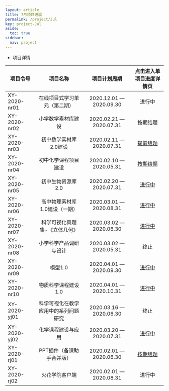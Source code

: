 ```yaml
---
layout: article
title: 7月项目进展
permalink: /project/Jul
key: project-Jul
aside:
  toc: true
sidebar:
  nav: project
---
```


<bro/><bro/>

- 项目详情

| 项目令号       |  项目名称  |项目计划周期  |   点击进入单项目进度详情页  |
|-------------  |:------:|:------:|:------:|
|XY-2020-nr01 |在线项目式学习单元（第二期）	|2020.12.01 — 2020.09.30|进行中|
|XY-2020-nr02  |小学数学素材库建设	|2020.02.21 — 2020.07.31|按期结题|
|XY-2020-nr03   |初中数学素材库2.0建设	|2020.02.11 — 2020.07.31|[提前结题](http://wiki.huohuaschool.com/confluence/pages/viewpage.action?pageId=17499572)|
|XY-2020-nr04   |初中化学课程项目建设	|2020.02.10 — 2020.05.31|[按期结题](http://wiki.huohuaschool.com/confluence/pages/viewpage.action?pageId=17499214)|
|XY-2020-nr05   |初中生物资源库2.0	|2020.02.20 — 2020.07.31|[进行中](http://wiki.huohuaschool.com/confluence/pages/viewpage.action?pageId=17499387)|
|XY-2020-nr06   |高中物理素材库1.0建设（一期）	|2020.03.01 — 2020.08.31|[进行中](http://wiki.huohuaschool.com/confluence/pages/viewpage.action?pageId=20348942)|
|XY-2020-nr07  |科学可视化真题集-《立体几何》	|2020.03.02 — 2020.06.30|[进行中](http://wiki.huohuaschool.com/confluence/pages/viewpage.action?pageId=21364803)
|XY-2020-nr08  |小学科学产品调研与设计	|2020.03.02 — 2020.05.31|终止|
|XY-2020-nr09   |模型1.0	|2020.04.01 — 2020.09.30|[进行中](http://wiki.huohuaschool.com/confluence/pages/viewpage.action?pageId=17499687)|
|XY-2020-nr10   |物质科学课程建设1.0	|2020.04.01 — 2020.10.31|[进行中](http://wiki.huohuaschool.com/confluence/pages/viewpage.action?pageId=20349079)|
|XY-2020-yj01   |科学可视化在教学应用中的系列问题研究	|2020.03.16 — 2020.06.30|终止|
|XY-2020-yj02   |化学课程建设与应用	|2020.03.20 — 2020.07.31|[进行中](http://wiki.huohuaschool.com/confluence/pages/viewpage.action?pageId=20349038)|
|XY-2020-rj01   |PPT插件（备课助手合并版）	|2020.02.01 — 2020.06.30|[按期结题](http://wiki.huohuaschool.com/confluence/pages/viewpage.action?pageId=20349448)|
|XY-2020-rj02   |火花学院客户端	|2020.02.01 — 2020.08.31|进行中|


